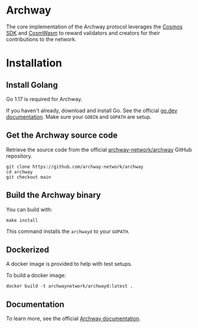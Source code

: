 # Archway

The core implementation of the Archway protocol leverages the [Cosmos SDK](https://cosmos.network) and [CosmWasm](https://cosmwasm.com) to reward validators and creators for their contributions to the network.

# Installation

## Install Golang

Go 1.17 is required for Archway.

If you haven't already, download and install Go. See the official [go.dev documentation](https://golang.org/doc/install). Make sure your `GOBIN` and `GOPATH` are setup.

## Get the Archway source code

Retrieve the source code from the official [archway-network/archway](https://github.com/archway-network/archway) GitHub repository.

```
git clone https://github.com/archway-network/archway
cd archway
git checkout main
```

## Build the Archway binary

You can build with:

```
make install
```

This command installs the `archwayd` to your `GOPATH`.

## Dockerized

A docker image is provided to help with test setups. 

To build a docker image:

```
docker build -t archwaynetwork/archwayd:latest .
```

## Documentation

To learn more, see the official [Archway documentation](https://docs.archway.io). 
